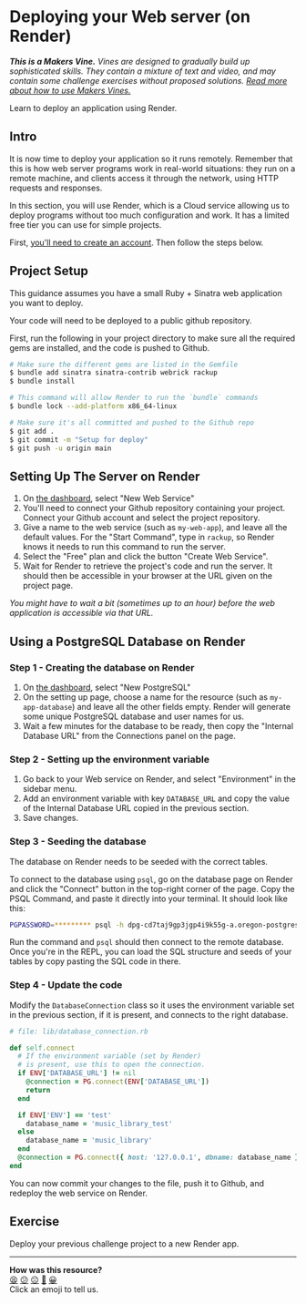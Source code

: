 # Deploying your Web server (on Render)

_**This is a Makers Vine.** Vines are designed to gradually build up
sophisticated skills. They contain a mixture of text and video, and may contain
some challenge exercises without proposed solutions. [Read more about how to use
Makers
Vines.](https://github.com/makersacademy/course/blob/main/labels/vines.md)_

Learn to deploy an application using Render.

## Intro

It is now time to deploy your application so it runs remotely. Remember that
this is how web server programs work in real-world situations: they run on a
remote machine, and clients access it through the network, using HTTP requests
and responses.

In this section, you will use Render, which is a Cloud service allowing us to
deploy programs without too much configuration and work. It has a limited free
tier you can use for simple projects.

First, [you'll need to create an
account](https://dashboard.render.com/register). Then follow the steps below.

## Project Setup

This guidance assumes you have a small Ruby + Sinatra web application you want
to deploy. 

Your code will need to be deployed to a public github repository.

First, run the following in your project directory to make sure all the required
gems are installed, and the code is pushed to Github.

```bash
# Make sure the different gems are listed in the Gemfile
$ bundle add sinatra sinatra-contrib webrick rackup
$ bundle install

# This command will allow Render to run the `bundle` commands
$ bundle lock --add-platform x86_64-linux

# Make sure it's all committed and pushed to the Github repo
$ git add .
$ git commit -m "Setup for deploy"
$ git push -u origin main
```

## Setting Up The Server on Render

1. On [the dashboard](https://dashboard.render.com/), select "New Web Service"
2. You'll need to connect your Github repository containing your project.
   Connect your Github account and select the project repository.
3. Give a name to the web service (such as `my-web-app`), and leave all the
   default values. For the "Start Command", type in `rackup`, so Render knows it
   needs to run this command to run the server.
4. Select the "Free" plan and click the button "Create Web Service".
5. Wait for Render to retrieve the project's code and run the server. It should
   then be accessible in your browser at the URL given on the project page.

_You might have to wait a bit (sometimes up to an hour) before the web
application is accessible via that URL._

## Using a PostgreSQL Database on Render

### Step 1 - Creating the database on Render

1. On [the dashboard](https://dashboard.render.com/), select "New PostgreSQL"
2. On the setting up page, choose a name for the resource (such as
   `my-app-database`) and leave all the other fields empty. Render will generate
   some unique PostgreSQL database and user names for us.
3. Wait a few minutes for the database to be ready, then copy the "Internal
   Database URL" from the Connections panel on the page.

### Step 2 - Setting up the environment variable

1. Go back to your Web service on Render, and select "Environment" in the
   sidebar menu.
2. Add an environment variable with key `DATABASE_URL` and copy the value of the
   Internal Database URL copied in the previous section.
3. Save changes.

### Step 3 - Seeding the database

The database on Render needs to be seeded with the correct tables.

To connect to the database using `psql`, go on the database page on Render and
click the "Connect" button in the top-right corner of the page. Copy the PSQL
Command, and paste it directly into your terminal. It should look like this:

```bash
PGPASSWORD=********* psql -h dpg-cd7taj9gp3jgp4i9k55g-a.oregon-postgres.render.com -U my_app_database_user my_app_database
```

Run the command and `psql` should then connect to the remote database. Once
you're in the REPL, you can load the SQL structure and seeds of your tables by
copy pasting the SQL code in there.

### Step 4 - Update the code

Modify the `DatabaseConnection` class so it uses the environment variable set in
the previous section, if it is present, and connects to the right database.

```ruby
# file: lib/database_connection.rb

def self.connect
  # If the environment variable (set by Render)
  # is present, use this to open the connection.
  if ENV['DATABASE_URL'] != nil
    @connection = PG.connect(ENV['DATABASE_URL'])
    return
  end

  if ENV['ENV'] == 'test'
    database_name = 'music_library_test'
  else
    database_name = 'music_library'
  end
  @connection = PG.connect({ host: '127.0.0.1', dbname: database_name })
end
```

You can now commit your changes to the file, push it to Github, and redeploy the
web service on Render.

## Exercise

Deploy your previous challenge project to a new Render app.

<!-- BEGIN GENERATED SECTION DO NOT EDIT -->

---

**How was this resource?**  
[😫](https://airtable.com/shrUJ3t7KLMqVRFKR?prefill_Repository=makersacademy%2Fweb-applications&prefill_File=html_challenges%2F07_deploying_render.md&prefill_Sentiment=😫) [😕](https://airtable.com/shrUJ3t7KLMqVRFKR?prefill_Repository=makersacademy%2Fweb-applications&prefill_File=html_challenges%2F07_deploying_render.md&prefill_Sentiment=😕) [😐](https://airtable.com/shrUJ3t7KLMqVRFKR?prefill_Repository=makersacademy%2Fweb-applications&prefill_File=html_challenges%2F07_deploying_render.md&prefill_Sentiment=😐) [🙂](https://airtable.com/shrUJ3t7KLMqVRFKR?prefill_Repository=makersacademy%2Fweb-applications&prefill_File=html_challenges%2F07_deploying_render.md&prefill_Sentiment=🙂) [😀](https://airtable.com/shrUJ3t7KLMqVRFKR?prefill_Repository=makersacademy%2Fweb-applications&prefill_File=html_challenges%2F07_deploying_render.md&prefill_Sentiment=😀)  
Click an emoji to tell us.

<!-- END GENERATED SECTION DO NOT EDIT -->
